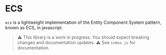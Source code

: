 # ECS

`ecs` is a lightweight implementation of the Entity Component System pattern, known as ECS, in javascript.

> ⚠️ This library is a work in progress. You should expect breaking changes and documentation updates.
> ⚠️ See `index.js` for documentation.
